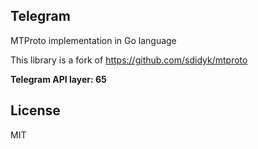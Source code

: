## Telegram

MTProto implementation in Go language

This library is a fork of https://github.com/sdidyk/mtproto

**Telegram API layer: 65**

## License

MIT